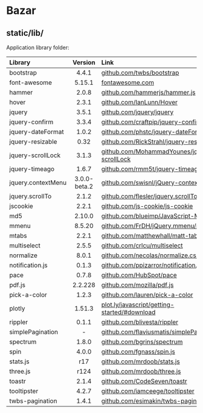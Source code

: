 # Bazar

## static/lib/

Application library folder:

| Library | Version | Link |
| :-- | :--: | :-- |
| bootstrap | 4.4.1 | <a href="https://github.com/twbs/bootstrap">github.com/twbs/bootstrap</a> |
| font-awesome | 5.15.1 | <a href="https://fontawesome.com">fontawesome.com</a> |
| hammer | 2.0.8 | <a href="https://github.com/hammerjs/hammer.js">github.com/hammerjs/hammer.js</a> |
| hover | 2.3.1 | <a href="https://github.com/IanLunn/Hover">github.com/IanLunn/Hover</a> |
| jquery | 3.5.1 | <a href="https://github.com/jquery/jquery">github.com/jquery/jquery</a> |
| jquery-confirm | 3.3.4 | <a href="https://github.com/craftpip/jquery-confirm">github.com/craftpip/jquery-confirm</a> |
| jquery-dateFormat | 1.0.2 | <a href="https://github.com/phstc/jquery-dateFormat">github.com/phstc/jquery-dateFormat</a> |
| jquery-resizable | 0.32 | <a href="https://github.com/RickStrahl/jquery-resizable">github.com/RickStrahl/jquery-resizable</a> |
| jquery-scrollLock | 3.1.3 | <a href="https://github.com/MohammadYounes/jquery-scrollLock">github.com/MohammadYounes/jquery-scrollLock</a> |
| jquery-timeago | 1.6.7 | <a href="https://github.com/rmm5t/jquery-timeago">github.com/rmm5t/jquery-timeago</a> |
| jquery.contextMenu | 3.0.0-beta.2 | <a href="https://github.com/swisnl/jQuery-contextMenu">github.com/swisnl/jQuery-contextMenu</a> |
| jquery.scrollTo | 2.1.2 | <a href="https://github.com/flesler/jquery.scrollTo">github.com/flesler/jquery.scrollTo</a> |
| jscookie | 2.2.1 | <a href="https://github.com/js-cookie/js-cookie">github.com/js-cookie/js-cookie</a> |
| md5 | 2.10.0 | <a href="https://github.com/blueimp/JavaScript-MD5">github.com/blueimp/JavaScript-MD5</a> |
| mmenu | 8.5.20 | <a href="https://github.com/FrDH/jQuery.mmenu/releases">github.com/FrDH/jQuery.mmenu/releases</a> |
| mtabs | 2.2.1 | <a href="https://github.com/matthewhall/matt-tabs">github.com/matthewhall/matt-tabs</a> |
| multiselect | 2.5.5 | <a href="https://github.com/crlcu/multiselect">github.com/crlcu/multiselect</a> |
| normalize | 8.0.1 | <a href="https://github.com/necolas/normalize.css">github.com/necolas/normalize.css</a> |
| notification.js | 0.1.3 | <a href="https://github.com/ppizarror/notification.js">github.com/ppizarror/notification.js</a> |
| pace | 0.7.8 | <a href="https://github.com/HubSpot/pace">github.com/HubSpot/pace</a> |
| pdf.js | 2.2.228 | <a href="https://github.com/mozilla/pdf.js">github.com/mozilla/pdf.js</a> |
| pick-a-color | 1.2.3 | <a href="https://github.com/lauren/pick-a-color">github.com/lauren/pick-a-color</a> |
| plotly | 1.51.3 | <a href="https://plot.ly/javascript/getting-started/#download">plot.ly/javascript/getting-started/#download</a> |
| rippler | 0.1.1 | <a href="https://github.com/blivesta/rippler">github.com/blivesta/rippler</a> |
| simplePagination | - | <a href="https://github.com/flaviusmatis/simplePagination.js">github.com/flaviusmatis/simplePagination.js</a> |
| spectrum | 1.8.0 | <a href="https://github.com/bgrins/spectrum">github.com/bgrins/spectrum</a> |
| spin | 4.0.0 | <a href="https://github.com/fgnass/spin.js">github.com/fgnass/spin.js</a> |
| stats.js | r17 | <a href="https://github.com/mrdoob/stats.js">github.com/mrdoob/stats.js</a> |
| three.js | r124 | <a href="https://github.com/mrdoob/three.js">github.com/mrdoob/three.js</a> |
| toastr | 2.1.4 | <a href="https://github.com/CodeSeven/toastr">github.com/CodeSeven/toastr</a> |
| tooltipster | 4.2.7 | <a href="https://github.com/iamceege/tooltipster">github.com/iamceege/tooltipster</a> |
| twbs-pagination | 1.4.1 | <a href="https://github.com/esimakin/twbs-pagination">github.com/esimakin/twbs-pagination</a> |
